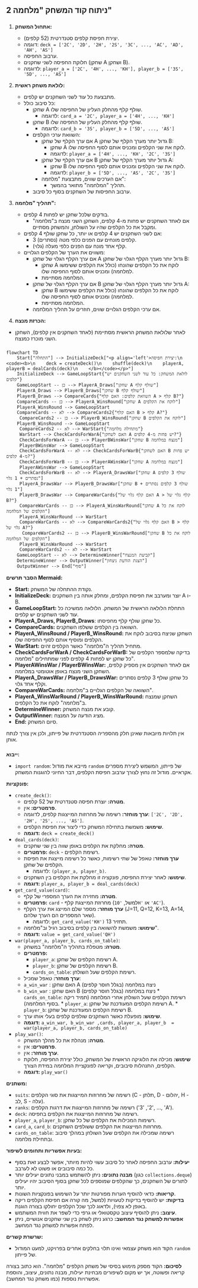 ## ניתוח קוד המשחק "מלחמה 2"

### <algorithm>
1. **אתחול המשחק:**
   - יצירת חפיסת קלפים סטנדרטית (52 קלפים).
   - דוגמה: `deck = ['2C', '2D', '2H', '2S', '3C', ..., 'AC', 'AD', 'AH', 'AS']`
   - ערבוב החפיסה.
   - חלוקת החפיסה לשני שחקנים (שחקן A ושחקן B).
   - לדוגמה: `player_a = ['2C', '4H', ..., 'KH'], player_b = ['3S', '5D', ..., 'AS']`

2. **לולאת משחק ראשית:**
   - מתבצעת כל עוד לשני השחקנים יש קלפים.
   - כל סיבוב כולל:
     - שחקן A שולף קלף מהחלק העליון של החפיסה שלו.
       - לדוגמה: `card_a = '2C', player_a = ['4H', ..., 'KH']`
     - שחקן B שולף קלף מהחלק העליון של החפיסה שלו.
       - לדוגמה: `card_b = '3S', player_b = ['5D', ..., 'AS']`
     - השוואת ערכי הקלפים:
       - אם ערך הקלף של שחקן A גדול יותר מערך הקלף של שחקן B:
         - שחקן A לוקח את שני הקלפים ומכניס אותם לסוף החפיסה שלו.
         - לדוגמה: `player_a = ['4H', ..., 'KH', '2C', '3S']`
       - אם ערך הקלף של שחקן B גדול יותר מערך הקלף של שחקן A:
         - שחקן B לוקח את שני הקלפים ומכניס אותם לסוף החפיסה שלו.
         - לדוגמה: `player_b = ['5D', ..., 'AS', '2C', '3S']`
       - אם הערכים שווים, מתבצעת "מלחמה":
         - תהליך "המלחמה" מתואר בהמשך.
     - ערבוב החפיסות של השחקנים בסוף כל סיבוב.

3.  **תהליך "מלחמה":**
     - בודקים שלכל שחקן יש לפחות 4 קלפים.
       - אם לאחד השחקנים יש פחות מ-4 קלפים, השחקן השני מנצח ב"מלחמה" ומקבל את כל הקלפים שהיו על השולחן, והמשחק מסתיים.
     - אם לשני השחקנים יש 4 קלפים או יותר, כל שחקן שולף 4 קלפים:
       - 3 קלפים מונחים עם הפנים כלפי מטה (נסתרים).
       - קלף אחד מונח עם הפנים כלפי מעלה (גלוי).
     - משווים את הערך של הקלפים הגלויים:
       - אם ערך הקלף הגלוי של שחקן A גדול יותר מערך הקלף הגלוי של שחקן B:
         - שחקן A לוקח את כל הקלפים שהונחו (כולל את הקלפים ששימשו למלחמה) ומכניס אותם לסוף החפיסה שלו.
         - המלחמה מסתיימת.
       - אם ערך הקלף הגלוי של שחקן B גדול יותר מערך הקלף הגלוי של שחקן A:
          - שחקן B לוקח את כל הקלפים שהונחו (כולל את הקלפים ששימשו למלחמה) ומכניס אותם לסוף החפיסה שלו.
          - המלחמה מסתיימת.
        - אם ערכי הקלפים הגלויים שווים, חוזרים על תהליך המלחמה.

4.  **הכרזת מנצח:**
   - לאחר שלולאת המשחק הראשית מסתיימת (לאחד השחקנים אין קלפים), השחקן השני מוכרז כמנצח.

### <mermaid>
```mermaid
flowchart TD
    Start["התחלה"] --> InitializeDeck["<p align='left'>יצירת חפיסה:\n    <code><b>\n    deck = createDeck()\n    shuffle(deck)\n    playerA, playerB = dealCards(deck)\n    </b></code></p>"]
    InitializeDeck --> GameLoopStart{"לולאת המשחק: כל עוד לשני השחקנים יש קלפים"}
    GameLoopStart -- כן --> PlayerA_Draws["שחקן A שולף קלף"]
    PlayerA_Draws --> PlayerB_Draws["שחקן B שולף קלף"]
    PlayerB_Draws --> CompareCards{"השוואת קלפים: האם קלף A > קלף B?"}
    CompareCards -- כן --> PlayerA_WinsRound["שחקן A לוקח את הקלפים"]
    PlayerA_WinsRound --> GameLoopStart
    CompareCards -- לא --> CompareCards2{"האם קלף B > קלף A?"}
     CompareCards2 -- כן --> PlayerB_WinsRound["שחקן B לוקח את הקלפים"]
    PlayerB_WinsRound --> GameLoopStart
     CompareCards2 -- לא --> WarStart{"מתחילה מלחמה"}
     WarStart --> CheckCardsForWarA{"האם לשחקן A יש פחות מ-4 קלפים?"}
     CheckCardsForWarA -- כן --> PlayerBWinsWar["שחקן B מנצח במלחמה"]
     PlayerBWinsWar --> GameLoopStart
     CheckCardsForWarA -- לא --> CheckCardsForWarB{"האם לשחקן B יש פחות מ-4 קלפים?"}
     CheckCardsForWarB -- כן --> PlayerAWinsWar["שחקן A מנצח במלחמה"]
     PlayerAWinsWar --> GameLoopStart
     CheckCardsForWarB -- לא --> PlayerA_DrawsWar["שחקן A שולף 3 קלפים נסתרים + 1 גלוי"]
     PlayerA_DrawsWar --> PlayerB_DrawsWar["שחקן B שולף 3 קלפים נסתרים + 1 גלוי"]
     PlayerB_DrawsWar --> CompareWarCards{"האם קלף גלוי של A > קלף גלוי של B?"}
     CompareWarCards -- כן --> PlayerA_WinsWarRound["שחקן A לוקח את כל הקלפים של המלחמה"]
     PlayerA_WinsWarRound --> WarStart
     CompareWarCards -- לא --> CompareWarCards2{"האם קלף גלוי של B > קלף גלוי של A?"}
      CompareWarCards2 -- כן --> PlayerB_WinsWarRound["שחקן B לוקח את כל הקלפים של המלחמה"]
     PlayerB_WinsWarRound --> WarStart
     CompareWarCards2 -- לא --> WarStart
    GameLoopStart -- לא --> DetermineWinner["קביעת המנצח"]
    DetermineWinner --> OutputWinner["הצגת הודעת ניצחון"]
    OutputWinner --> End["סוף"]
```

**הסבר תרשים Mermaid:**

*   **Start:** נקודת ההתחלה של המשחק.
*   **InitializeDeck:** יוצר ומערבב את חפיסת הקלפים, ומחלק אותה בין השחקנים A ו-B.
*   **GameLoopStart:** התחלת הלולאה הראשית של המשחק. הלולאה ממשיכה כל עוד לשני השחקנים יש קלפים.
*  **PlayerA_Draws, PlayerB_Draws**: כל שחקן שולף קלף מחפיסתו.
*   **CompareCards:** השוואה בין הקלפים ששלפו השחקנים.
*   **PlayerA_WinsRound / PlayerB_WinsRound:** השחקן שניצח בסיבוב לוקח את הקלפים ומוסיף אותם לסוף החפיסה שלו.
*   **WarStart:** מתחיל תהליך ה"מלחמה" כאשר הקלפים זהים.
*   **CheckCardsForWarA / CheckCardsForWarB:** בדיקה שלמספר הקלפים של כל שחקן יש לפחות 4 קלפים לפני שמתחילים "מלחמה".
*   **PlayerAWinsWar / PlayerBWinsWar:** אם לאחד השחקנים אין מספיק קלפים, השחקן השני מנצח באופן אוטומטי במלחמה.
*   **PlayerA_DrawsWar / PlayerB_DrawsWar:** כל שחקן שולף 3 קלפים נסתרים וקלף אחד גלוי.
*  **CompareWarCards:** השוואה של הקלפים הגלויים ב"מלחמה".
*   **PlayerA_WinsWarRound / PlayerB_WinsWarRound:** השחקן שמנצח ב"מלחמה" לוקח את כל הקלפים.
*  **DetermineWinner:** קובע את מנצח המשחק.
*   **OutputWinner:** מציג הודעה על המנצח.
*   **End:** סיום המשחק.

אין תלויות מיובאות שאינן חלק מהספריה הסטנדרטית של פייתון, ולכן אין צורך לנתח אותן.

### <explanation>
**ייבוא:**

*   `import random`: מייבא את מודול `random` של פייתון, המשמש ליצירת מספרים אקראיים. מודול זה נחוץ לצורך ערבוב חפיסת הקלפים, דבר החיוני להוגנות המשחק.

**פונקציות:**

*   `create_deck()`:
    *   **מטרה:** יוצרת חפיסה סטנדרטית של 52 קלפים.
    *   **פרמטרים:** אין.
    *   **ערך מוחזר:** רשימה של מחרוזות המייצגות קלפים, לדוגמה: `['2C', '2D', '2H', '2S', ..., 'AS']`.
    *   **שימוש:** משמשת בתחילת המשחק כדי ליצור את חפיסת הקלפים.
    *   **דוגמה:** `deck = create_deck()`
*   `deal_cards(deck)`:
    *   **מטרה:** מחלקת את הקלפים באופן שווה בין שני שחקנים.
    *   **פרמטרים:** `deck` - רשימת הקלפים.
    *   **ערך מוחזר:** טאפל של שתי רשימות, כאשר כל רשימה מייצגת את חפיסת הקלפים של שחקן.
        *   לדוגמה: `(player_a, player_b)`.
    *   **שימוש:** לאחר יצירת החפיסה, פונקציה זו מחלקת את הקלפים בין השחקנים.
    *   **דוגמה:** `player_a, player_b = deal_cards(deck)`
*   `get_card_value(card)`:
    *   **מטרה:** מחזירה את הערך המספרי של קלף.
    *   **פרמטרים:** `card` - מחרוזת המייצגת קלף (למשל, `'10H'` או `'AC'`).
    *   **ערך מוחזר:** מספר שלם המייצג את ערך הקלף (J=11, Q=12, K=13, A=14, שאר המספרים הם הערך שלהם).
        *   לדוגמה: `get_card_value('KH')` תחזיר 13.
    *   **שימוש:** משמשת להשוואה בין קלפים בסיבוב רגיל וב"מלחמה".
    *   **דוגמה:** `value = get_card_value('QH')`
*   `war(player_a, player_b, cards_on_table)`:
    *   **מטרה:** מטפלת בתהליך ה"מלחמה" במשחק.
    *   **פרמטרים:**
        *   `player_a`: רשימת הקלפים של שחקן A.
        *   `player_b`: רשימת הקלפים של שחקן B.
        *   `cards_on_table`: רשימת הקלפים שעל השולחן.
    *   **ערך מוחזר:** טאפל שמכיל:
       * `a_win_war` : האם שחקן A ניצח במלחמה (בגלל חוסר קלפים)
       * `b_win_war` : האם שחקן B ניצח במלחמה (בגלל חוסר קלפים)
        *   `cards_on_table`: רשימת הקלפים שעל השולחן אחרי המלחמה (תמיד ריקה בסוף המלחמה).
        *   `player_a`: רשימת הקלפים המעודכנת של שחקן A.
        *   `player_b`: רשימת הקלפים המעודכנת של שחקן B.
    *   **שימוש:** מופעלת כאשר השחקנים שולפים קלפים בעלי אותו ערך.
    *   **דוגמה:** `a_win_war, b_win_war ,cards, player_a, player_b  = war(player_a, player_b, cards_on_table)`
*   `play_war()`:
    *   **מטרה:** מנהלת את כל מהלך המשחק.
    *   **פרמטרים:** אין.
    *   **ערך מוחזר:** אין.
    *   **שימוש:** מכילה את הלוגיקה הראשית של המשחק, כולל יצירת החפיסה, חלוקת הקלפים, התנהלות סיבובים, וקריאה לפונקציית המלחמה במידת הצורך.
    *   **דוגמה:** `play_war()`

**משתנים:**

*   `suits`: רשימה של מחרוזות המייצגות את סוגי הקלפים (C - תלתן, D - יהלום, H - לב, S - עלה).
*   `ranks`: רשימה של מחרוזות המייצגות את דרגות הקלפים ('2', '3', ..., 'A').
*   `deck`: רשימה של מחרוזות המייצגות את הקלפים בחפיסה.
*   `player_a`, `player_b`: רשימות המכילות את הקלפים של כל שחקן.
*   `card_a`, `card_b`: מחרוזות המייצגות את הקלפים ששולפים השחקנים.
*  `cards_on_table`: רשימה שמכילה את הקלפים שעל השולחן במהלך סיבוב ובתחילת מלחמה.

**בעיות אפשריות ותחומים לשיפור:**

*   **יעילות:** ערבוב החפיסה לאחר כל סיבוב עשוי להיות מיותר, אפשר לבצע זאת בסוף כל כמה סיבובים או פשוט לא לערבב.
*   **מבנה נתונים:** ניתן להשתמש במבני נתונים יעילים יותר (כגון `collections.deque`) לתורים של השחקנים, כך שהקלפים שמוספים לכל שחקן בסוף הסיבוב יהיו יעילים יותר.
*   **קריאות:** כדאי להוסיף הערות מפורטות יותר על השימוש בפונקציות השונות.
*   **בדיקות:** יש להוסיף בדיקות לטעויות (למשל, מה קורה אם חפיסת הקלפים ריקה באופן לא צפוי), ולדאוג לכך שכל הקלפים יחולקו בצורה הוגנת.
*   **עיצוב:** ניתן להוסיף עיצוב טקסטואלי או גרפי כדי לשפר את חווית המשתמש.
*   **אפשרות למשחק נגד המחשב:** כרגע ניתן לשחק בין שני שחקנים אנושיים, ניתן לפתח אפשרות למשחק נגד המחשב.

**שרשרת קשרים:**

*   הקוד הוא משחק עצמאי ואינו תלוי בחלקים אחרים בפרויקט, למעט המודול `random` של פייתון.

**לסיכום:**
הקוד מספק מימוש בסיסי של משחק הקלפים "מלחמה". הוא כתוב בצורה קריאה ופשוטה, אך יש מקום לשיפורים מבחינת יעילות, מבנה נתונים, עיצוב, והוספת אפשרויות נוספות (כמו משחק נגד המחשב).